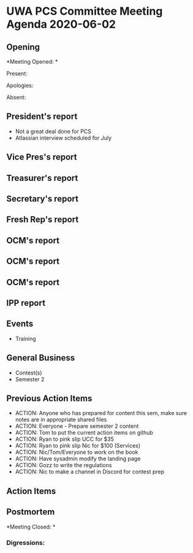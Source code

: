 # UWA PCS Committee Meeting Agenda 2020-06-02
## Opening
*Meeting Opened: *

Present:

Apologies:

Absent:

## President's report
- Not a great deal done for PCS 
- Atlassian interview scheduled for July
## Vice Pres's report
## Treasurer's report
## Secretary's report
## Fresh Rep's report
## OCM's report
## OCM's report
## OCM's report
## IPP report
## Events
- Training
## General Business
- Contest(s)
- Semester 2 
## Previous Action Items
- ACTION: Anyone who has prepared for content this sem, make sure notes are in
appropriate shared files
- ACTION: Everyone - Prepare semester 2 content
- ACTION: Tom to put the current action items on github
- ACTION: Ryan to pink slip UCC for $35
- ACTION: Ryan to pink slip Nic for $100 (Services)
- ACTION: Nic/Tom/Everyone to work on the book
- ACTION: Have sysadmin modify the landing page
- ACTION: Gozz to write the regulations
- ACTION: Nic to make a channel in Discord for contest prep
## Action Items

## Postmortem
*Meeting Closed: *
###  Digressions:
